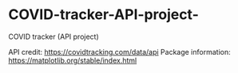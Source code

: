 # COVID-tracker-API-project-
COVID tracker (API project)

API credit: https://covidtracking.com/data/api
Package information: https://matplotlib.org/stable/index.html
